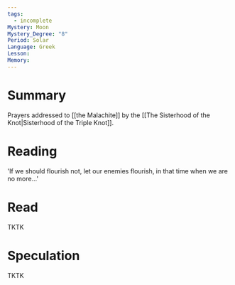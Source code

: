 ```yaml
---
tags:
  - incomplete
Mystery: Moon
Mystery_Degree: "8"
Period: Solar
Language: Greek
Lesson: 
Memory:
---
```

# Summary
Prayers addressed to [[the Malachite]] by the [[The Sisterhood of the Knot|Sisterhood of the Triple Knot]].
# Reading
'If we should flourish not, let our enemies flourish, in that time when we are no more…'
# Read
TKTK
# Speculation
TKTK